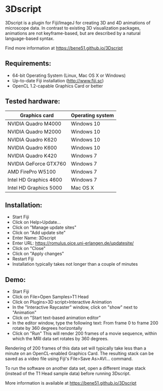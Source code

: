 3Dscript
========
3Dscript is a plugin for Fiji/ImageJ for creating 3D and 4D animations of microscope data. In contrast to existing 3D visualization packages, animations are not keyframe-based, but are described by a natural language-based syntax.

Find more information at https://bene51.github.io/3Dscript

Requirements:
-------------
* 64-bit Operating System (Linux, Mac OS X or Windows)
* Up-to-date Fiji installation (http://www.fiji.sc)
* OpenCL 1.2-capable Graphics Card or better

Tested hardware:
----------------
Graphics card | Operating system
------------- | -------------
NVIDIA Quadro M4000 | Windows 10
NVIDIA Quadro M2000 | Windows 10
NVIDIA Quadro K620  | Windows 10
NVIDIA Quadro K600  | Windows 10
NVIDIA Quadro K420  | Windows 7
NVIDIA GeForce GTX760 | Windows 7
AMD FirePro W5100   | Windows 7
Intel HD Graphics 4600 | Windows 7
Intel HD Graphics 5000 | Mac OS X

Installation:
-------------
* Start Fiji
* Click on Help>Update...
* Click on "Manage update sites"
* Click on "Add update site"
* Enter Name: 3Dscript
* Enter URL: https://romulus.oice.uni-erlangen.de/updatesite/
* Click on "Close"
* Click on "Apply changes"
* Restart Fiji
* Installation typically takes not longer than a couple of minutes

Demo:
-----
* Start Fiji
* Click on File>Open Samples>T1 Head
* Click on Plugins>3D script>Interactive Animation
* In the "Interactive Raycaster" window, click on "show" next to "Animation"
* Click on "Start text-based animation editor"
* In the editor window, type the following text:
  From frame 0 to frame 200 rotate by 360 degrees horizontally
* Click on "Run"
  This will render 200 frames of a movie sequence, within which the MRI data set rotates by 360 degrees.

Rendering of 200 frames of this data set will typically take less than a minute on an OpenCL-enabled Graphics Card.
The resulting stack can be saved as a video file using Fiji's File>Save As>AVI... command.

To run the software on another data set, open a different image stack (instead of the T1 Head sample data) before running 3Dscript.

More information is available at https://bene51.github.io/3Dscript

